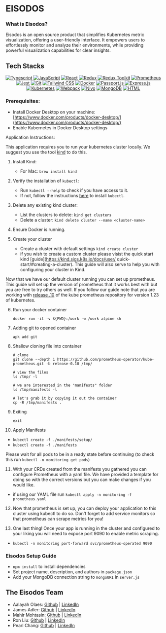 # EISODOS

### What is Eisodos? 

Eisodos is an open source product that simplifies Kubernetes metric visualization, offering a user-friendly interface. It empowers users to effortlessly monitor and analyze their environments, while providing powerful visualization capabilities for clear insights.

## Tech Stacks
<div align="center" width="100%">
            
[![Typescript](https://img.shields.io/badge/Typescript-3178C6?logo=typescript&logoColor=white)](https://www.typescriptlang.org/) [![JavaScript](https://img.shields.io/badge/JavaScript-F7DF1E?logo=javascript&logoColor=black)](https://developer.mozilla.org/en-US/docs/Web/JavaScript) [![React](https://img.shields.io/badge/React-61DAFB?logo=react&logoColor=black)](https://reactjs.org/) [![Redux](https://img.shields.io/badge/Redux-764ABC?logo=redux&logoColor=white)](https://redux.js.org/) [![Redux Toolkit](https://img.shields.io/badge/Redux_Toolkit-7854AA?logo=redux&logoColor=white)](https://redux-toolkit.js.org/) [![Prometheus](https://img.shields.io/badge/Prometheus-E6522C?logo=prometheus&logoColor=white)](https://prometheus.io/) [![Jest](https://img.shields.io/badge/Jest-C21325?logo=jest&logoColor=white)](https://jestjs.io/) [![Git](https://img.shields.io/badge/Git-F05032?logo=git&logoColor=white)](https://git-scm.com/) [![Tailwind CSS](https://img.shields.io/badge/Tailwind_CSS-38B2AC?logo=tailwind-css&logoColor=white)](https://tailwindcss.com/) [![Docker](https://img.shields.io/badge/Docker-2496ED?logo=docker&logoColor=white)](https://www.docker.com/) [![Passport.js](https://img.shields.io/badge/Passport.js-34E27A?logo=javascript&logoColor=white)](http://www.passportjs.org/) [![Express.js](https://img.shields.io/badge/Express.js-000000?logo=javascript&logoColor=white)](https://expressjs.com/) [![Kubernetes](https://img.shields.io/badge/Kubernetes-326CE5?logo=kubernetes&logoColor=white)](https://kubernetes.io/) [![Webpack](https://img.shields.io/badge/Webpack-8DD6F9?logo=webpack&logoColor=black)](https://webpack.js.org/) [![Nivo](https://img.shields.io/badge/Nivo-00C4CC?logo=nivo&logoColor=white)](https://nivo.rocks/) [![MongoDB](https://img.shields.io/badge/MongoDB-47A248?logo=mongodb&logoColor=white)](https://www.mongodb.com/) [![HTML](https://img.shields.io/badge/HTML-E34F26?logo=html5&logoColor=white)](https://developer.mozilla.org/en-US/docs/Web/HTML)


</div>

### Prerequisites:
- Install Docker Desktop on your machine: [https://www.docker.com/products/docker-desktop/](https://www.docker.com/products/docker-desktop/)
- Enable Kubernetes in Docker Desktop settings

Application Instructions:

This application requires you to run your kubernetes cluster locally. We suggest you use the tool [kind](https://kind.sigs.k8s.io/) to do this. 

1. Install Kind:
   - For Mac: `brew install kind`

2. Verify the installation of `kubectl`:
   - Run `kubectl --help` to check if you have access to it.
   - If not, follow the instructions [here](https://kubernetes.io/docs/tasks/tools/install-kubectl-macos/) to install `kubectl`.

3. Delete any existing kind cluster:
   - List the clusters to delete: `kind get clusters`
   - Delete a cluster: `kind delete cluster --name <cluster-name>`

4. Ensure Docker is running.

5. Create your cluster
   - Create a cluster with default settings `kind create cluster`
   - if you wish to create a custom cluster please visist the quick start kind [guide](https://kind.sigs.k8s.io/docs/user/ quick-start/#creating-a-cluster). This guide will also serve to help you with configuring your cluster in Kind. 


Now that we have our default cluster running you can set up prometheus. This guide will set up the version of prometheus that it works best with but you are free to try others as well. If you follow our guide note that you are working with [release .10](https://github.com/prometheus-operator/kube-prometheus/tree/release-0.10) of the kube prometheus repository for version 1.23 of kubernetes. 


6. Run your docker container
    
    `docker run -it -v ${PWD}:/work -w /work alpine sh`
    
7. Adding git to opened container
    
    `apk add git`
    
8. Shallow cloning file into container
    
    ```
    # clone
    git clone --depth 1 https://github.com/prometheus-operator/kube-prometheus.git -b release-0.10 /tmp/
    
    # view the files
    ls /tmp/ -l
    
    # we are interested in the "manifests" folder
    ls /tmp/manifests -l
    
    # let's grab it by copying it out the container
    cp -R /tmp/manifests .
    ```
    
9. Exiting
    
    `exit`

10. Apply Manifests
   - `kubectl create -f ./manifests/setup/`
   - `kubectl create -f ./manifests`

   Please wait for all pods to be in a ready state before continuing (to check this run `kubectl -n monitoring get pods`)

11. With your CRDs created from the manifests you gathered you can configure Prometheus with a yaml file. We have provided a template for doing so with the correct versions but you can make changes if you would like.
   - if using our YAML file run `kubectl apply -n monitoring -f prometheus.yaml`

12. Now that prometheus is set up, you can deploy your application to this cluster using kubectl to do so. Don't forget to add service monitors so that prometheus can scrape metrics for you! 

13. One last thing! Once your app is running in the cluster and configured to your liking you will need to expose port 9090 to enable metric scraping. 
   - `kubectl -n monitoring port-forward svc/prometheus-operated 9090`
   


### Eisodos Setup Guide 
- `npm install` to install dependencies
- Set project name, description, and authors in `package.json`
- Add your MongoDB connection string to `mongoURI` in `server.js`



## The Eisodos Team

- Aalayah Olaes: [Github](https://github.com/AalayahOlaes) | [LinkedIn](https://www.linkedin.com/in/aalayaholaes/)
- James Adler: [Github](https://github.com/jadler999) | [LinkedIn](https://www.linkedin.com/in/james-adler-/)
- Mahir Mohtasin: [Github](https://github.com/viiewss) | [LinkedIn](https://www.linkedin.com/in/mmohtasin/)
- Ron Liu: [Github](https://github.com/ronliu) | [LinkedIn](https://www.linkedin.com/in/ron-liu/)
- Pearl Chang: [Github](https://github.com/pearlhchang) | [LinkedIn](https://www.linkedin.com/in/pearlhchang/)
